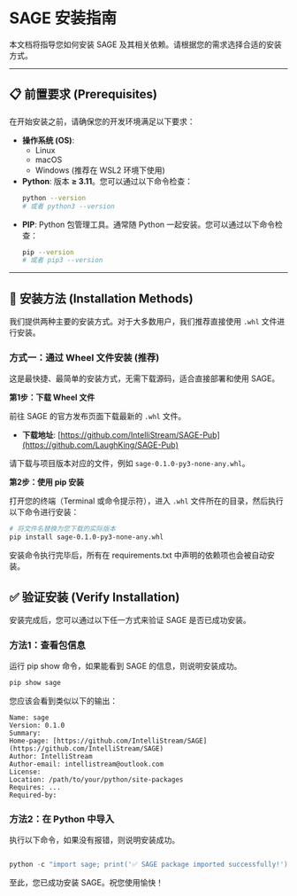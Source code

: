 # SAGE 安装指南

本文档将指导您如何安装 SAGE 及其相关依赖。请根据您的需求选择合适的安装方式。

---

## 📋 前置要求 (Prerequisites)

在开始安装之前，请确保您的开发环境满足以下要求：

* **操作系统 (OS)**:
    * Linux
    * macOS
    * Windows (推荐在 WSL2 环境下使用)
* **Python**: 版本 **≥ 3.11**。您可以通过以下命令检查：
    ```bash
    python --version
    # 或者 python3 --version
    ```
* **PIP**: Python 包管理工具。通常随 Python 一起安装。您可以通过以下命令检查：
    ```bash
    pip --version
    # 或者 pip3 --version
    ```

---

## 🚀 安装方法 (Installation Methods)

我们提供两种主要的安装方式。对于大多数用户，我们推荐直接使用 `.whl` 文件进行安装。

### 方式一：通过 Wheel 文件安装 (推荐)

这是最快捷、最简单的安装方式，无需下载源码，适合直接部署和使用 SAGE。

**第1步：下载 Wheel 文件**

前往 SAGE 的官方发布页面下载最新的 `.whl` 文件。

* **下载地址**: [https://github.com/IntelliStream/SAGE-Pub](https://github.com/LaughKing/SAGE-Pub)

请下载与项目版本对应的文件，例如 `sage-0.1.0-py3-none-any.whl`。

**第2步：使用 pip 安装**

打开您的终端（Terminal 或命令提示符），进入 `.whl` 文件所在的目录，然后执行以下命令进行安装：

```bash
# 将文件名替换为您下载的实际版本
pip install sage-0.1.0-py3-none-any.whl
```
安装命令执行完毕后，所有在 requirements.txt 中声明的依赖项也会被自动安装。

## ✅ 验证安装 (Verify Installation)
安装完成后，您可以通过以下任一方式来验证 SAGE 是否已成功安装。

### 方法1：查看包信息

运行 pip show 命令，如果能看到 SAGE 的信息，则说明安装成功。

```Bash
pip show sage
```
您应该会看到类似以下的输出：
```
Name: sage
Version: 0.1.0
Summary: 
Home-page: [https://github.com/IntelliStream/SAGE](https://github.com/IntelliStream/SAGE)
Author: IntelliStream
Author-email: intellistream@outlook.com
License: 
Location: /path/to/your/python/site-packages
Requires: ...
Required-by: 
```
### 方法2：在 Python 中导入

执行以下命令，如果没有报错，则说明安装成功。

```Python

python -c "import sage; print('✅ SAGE package imported successfully!')"
```
至此，您已成功安装 SAGE。祝您使用愉快！
